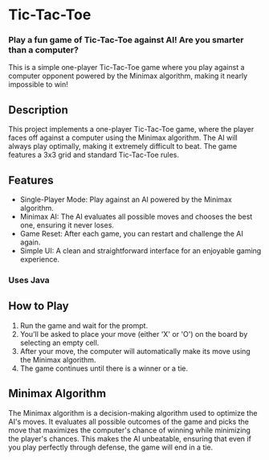 # Tic-Tac-Toe
### Play a fun game of Tic-Tac-Toe against AI! Are you smarter than a computer?
This is a simple one-player Tic-Tac-Toe game where you play against a computer opponent powered by the Minimax algorithm, making it nearly impossible to win!

## Description
This project implements a one-player Tic-Tac-Toe game, where the player faces off against a computer using the Minimax algorithm. The AI will always play optimally, making it extremely difficult to beat. The game features a 3x3 grid and standard Tic-Tac-Toe rules.

## Features
- Single-Player Mode: Play against an AI powered by the Minimax algorithm.
- Minimax AI: The AI evaluates all possible moves and chooses the best one, ensuring it never loses.
- Game Reset: After each game, you can restart and challenge the AI again.
- Simple UI: A clean and straightforward interface for an enjoyable gaming experience.

### Uses Java

## How to Play
1. Run the game and wait for the prompt.
2. You’ll be asked to place your move (either 'X' or 'O') on the board by selecting an empty cell.
3. After your move, the computer will automatically make its move using the Minimax algorithm.
4. The game continues until there is a winner or a tie.

## Minimax Algorithm
The Minimax algorithm is a decision-making algorithm used to optimize the AI's moves. It evaluates all possible outcomes of the game and picks the move that maximizes the computer's chance of winning while minimizing the player's chances. This makes the AI unbeatable, ensuring that even if you play perfectly through defense, the game will end in a tie.
